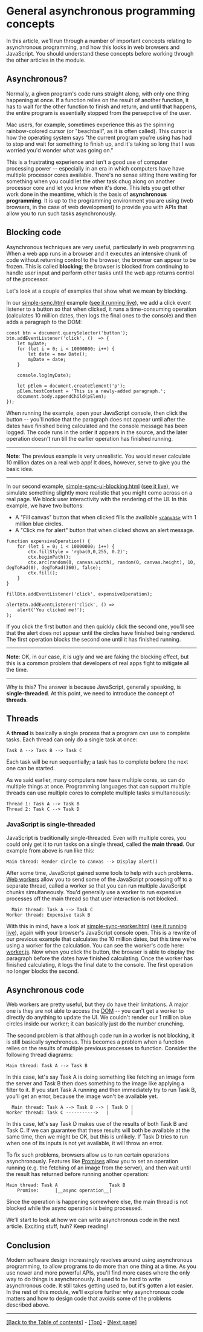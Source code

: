 # General asynchronous programming concepts

In this article, we'll run through a number of important concepts relating to asynchronous programming, and how this looks in web browsers and JavaScript. You should understand these concepts before working through the other articles in the module.

## Asynchronous?

Normally, a given program's code runs straight along, with only one thing happening at once. If a function relies on the result of another function, it has to wait for the other function to finish and return, and until that happens, the entire program is essentially stopped from the persepctive of the user.

Mac users, for example, sometimes experience this as the spinning rainbow-colored cursor (or "beachball", as it is often called). This cursor is how the operating system says "the current program you're using has had to stop and wait for something to finish up, and it's taking so long that I was worried you'd wonder what was going on."

This is a frustrating experience and isn't a good use of computer processing power -- especially in an era in which computers have have multiple processor cores available. There's no sense sitting there waiting for something when you could let the other task chug along on another processor core and let you know when it's done. This lets you get other work done in the meantime, which is the basis of **asynchronous programming**. It is up to the programming environment you are using (web browsers, in the case of web development) to provide you with APIs that allow you to run such tasks asynchronously.

## Blocking code

Asynchronous techniques are very useful, particularly in web programming. When a web app runs in a browser and it executes an intensive chunk of code without returning control to the browser, the browser can appear to be frozen. This is called **blocking**; the browser is blocked from continuing to handle user input and perform other tasks until the web app returns control of the processor.

Let's look at a couple of examples that show what we mean by blocking.

In our [simple-sync.html](https://github.com/AndrewSRea/My_Learning_Port/blob/main/JavaScript/Asynchronous_JS/General_Asynch_Programming_Concepts/simple-sync.html) example ([see it running live]()), we add a click event listener to a button so that when clicked, it runs a time-consuming operation (calculates 10 million dates, then logs the final ones to the console) and then adds a paragraph to the DOM:
```
const btn = document.querySelector('button');
btn.addEventListener('click', ()  => {
    let myDate;
    for (let i = 0; i < 10000000; i++) {
        let date = new Date();
        myDate = date;
    }

    console.log(myDate);

    let pElem = document.createElement('p');
    pElem.textContent = 'This is a newly-added paragraph.';
    document.body.appendChild(pElem);
});
```
When running the example, open your JavaScript console, then click the button -- you'll notice that the paragraph does not appear until after the dates have finished being calculated and the console message has been logged. The code runs in the order it appears in the source, and the later operation doesn't run till the earlier operation has finished running.

<hr>

**Note**: The previous example is very unrealistic. You would never calculate 10 million dates on a real web app! It does, however, serve to give you the basic idea.

<hr>

In our second example, [simple-sync-ui-blocking.html](https://github.com/AndrewSRea/My_Learning_Port/blob/main/JavaScript/Asynchronous_JS/General_Asynch_Programming_Concepts/simple-sync-ui-blocking.html) ([see it live]()), we simulate something slightly more realistic that you might come across on a real page. We block user interactivity with the rendering of the UI. In this example, we have two buttons:

* A "Fill canvas" button that when clicked fills the available [`<canvas>`](https://developer.mozilla.org/en-US/docs/Web/HTML/Element/canvas) with 1 million blue circles.
* A "Click me for alert" button that when clicked shows an alert message.

```
function expensiveOperation() {
    for (let i = 0; i < 10000000; i++) {
        ctx.fillStyle = 'rgba(0,0,255, 0.2)';
        ctx.beginPath();
        ctx.arc(random(0, canvas.width), random(0, canvas.height), 10, degToRad(0), degToRad(360), false);
        ctx.fill();
    }
}

fillBtn.addEventListener('click', expensiveOperation);

alertBtn.addEventListener('click', () => 
    alert('You clicked me!');
);
```
If you click the first button and then quickly click the second one, you'll see that the alert does not appear until the circles have finished being rendered. The first operation blocks the second one until it has finished running.

<hr>

**Note**: OK, in our case, it is ugly and we are faking the blocking effect, but this is a common problem that developers of real apps fight to mitigate all the time.

<hr>

Why is this? The answer is because JavaScript, generally speaking, is **single-threaded**. At this point, we need to introduce the concept of **threads**.

## Threads

A **thread** is basically a single process that a program can use to complete tasks. Each thread can only do a single task at once:
```
Task A --> Task B --> Task C
```
Each task will be run sequentially; a task has to complete before the next one can be started.

As we said earlier, many computers now have multiple cores, so can do multiple things at once. Programming languages that can support multiple threads can use multiple cores to complete multiple tasks simultaneously:
```
Thread 1: Task A --> Task B
Thread 2: Task C --> Task D
```

### JavaScript is single-threaded

JavaScript is traditionally single-threaded. Even with multiple cores, you could only get it to run tasks on a single thread, called the **main thread**. Our example from above is run like this:
```
Main thread: Render circle to canvas --> Display alert()
```
After some time, JavaScript gained some tools to help with such problems. [Web workers](https://developer.mozilla.org/en-US/docs/Web/API/Web_Workers_API) allow you to send some of the JavaScript processing off to a separate thread, called a worker so that you can run multiple JavaScript chunks simultaneously. You'd generally use a worker to run expensive processes off the main thread so that user interaction is not blocked.
```
  Main thread: Task A --> Task C
Worker thread: Expensive task B
```
With this in mind, have a look at [simple-sync-worker.html](https://github.com/AndrewSRea/My_Learning_Port/blob/main/JavaScript/Asynchronous_JS/General_Asynch_Programming_Concepts/simple-sync-worker.html) ([see it running live]()), again with your browser's JavaScript console open. This is a rewrite of our previous example that calculates the 10 million dates, but this time we're using a worker for the calculation. You can see the worker's code here: [worker.js](https://github.com/AndrewSRea/My_Learning_Port/blob/main/JavaScript/Asynchronous_JS/General_Asynch_Programming_Concepts/worker.js). Now when you click the button, the browser is able to display the paragraph before the dates have finished calculating. Once the worker has finished calculating, it logs the final date to the console. The first operation no longer blocks the second.

## Asynchronous code

Web workers are pretty useful, but they do have their limitations. A major one is they are not able to access the [DOM](https://developer.mozilla.org/en-US/docs/Glossary/DOM) -- you can't get a worker to directly do anything to update the UI. We couldn't render our 1 million blue circles inside our worker; it can basically just do the number crunching.

The second problem is that although code run in a worker is not blocking, it is still basically synchronous. This becomes a problem when a function relies on the results of multiple previous processes to function. Consider the following thread diagrams:
```
Main thread: Task A --> Task B
```
In this case, let's say Task A is doing something like fetching an image form the server and Task B then does something to the image like applying a filter to it. If you start Task A running and then immediately try to run Task B, you'll get an error, because the image won't be available yet. 
```
  Main thread: Task A --> Task B --> | Task D |
Worker thread: Task C ----------->   |        |
```
In this case, let's say Task D makes use of the results of both Task B and Task C. If we can guarantee that these results will both be available at the same time, then we might be OK, but this is unlikely. If Task D tries to run when one of its inputs is not yet available, it will throw an error.

To fix such problems, browsers allow us to run certain operations asynchronously. Features like [Promises]() allow you to set an operation running (e.g. the fetching of an image from the server), and then wait until the result has returned before running another operation:
```
Main thread: Task A                   Task B
    Promise:      |__async operation__|
```
Since the operation is happening somewhere else, the main thread is not blocked while the async operation is being processed.

We'll start to look at how we can write asynchronous code in the next article. Exciting stuff, huh? Keep reading!

## Conclusion

Modern software design increasingly revolves around using asynchronous programming, to allow programs to do more than one thing at a time. As you use newer and more powerful APIs, you'll find more cases where the only way to do things is asynchronously. It used to be hard to write asynchronous code. It still takes getting used to, but it's gotten a lot easier. In the rest of this module, we'll explore further why asynchronous code matters and how to design code that avoids some of the problems described above.

<hr>

[[Back to the Table of contents]](https://github.com/AndrewSRea/My_Learning_Port/tree/main/JavaScript/Asynchronous_JS#asynchronous-javascript) - [[Top]](https://github.com/AndrewSRea/My_Learning_Port/tree/main/JavaScript/Asynchronous_JS/General_Asynch_Programming_Concepts) - [[Next page]]()
